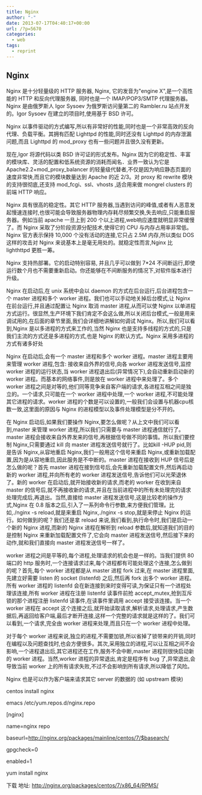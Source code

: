 ```yaml
---
title: Nginx
author: "-"
date: 2013-07-17T04:40:17+00:00
url: /?p=5670
categories:
  - web
tags:
  - reprint
---
```

## Nginx
Nginx 是十分轻量级的 HTTP 服务器, Nginx, 它的发音为"engine X",是一个高性能的 HTTP 和反向代理服务器, 同时也是一个 IMAP/POP3/SMTP 代理服务器。Nginx 是由俄罗斯人 Igor Sysoev 为俄罗斯访问量第二的 Rambler.ru 站点开发的。Igor Sysoev 在建立的项目时,使用基于 BSD 许可。

Nginx 以事件驱动的方式编写,所以有非常好的性能,同时也是一个非常高效的反向代理、负载平衡。其拥有匹配 Lighttpd 的性能,同时还没有 Lighttpd 的内存泄漏问题,而且 Lighttpd 的 mod_proxy 也有一些问题并且很久没有更新。

现在,Igor 将源代码以类 BSD 许可证的形式发布。Nginx 因为它的稳定性、丰富的模块库、灵活的配置和低系统资源的消耗而闻名．业界一致认为它是 Apache2.2+mod_proxy_balancer 的轻量级代替者,不仅是因为响应静态页面的速度非常快,而且它的模块数量达到 Apache 的近 2/3。对 proxy 和 rewrite 模块的支持很彻底,还支持 mod_fcgi、ssl、vhosts ,适合用来做 mongrel clusters 的前端 HTTP 响应。

Nginx 具有很高的稳定性。其它 HTTP 服务器,当遇到访问的峰值,或者有人恶意发起慢速连接时,也很可能会导致服务器物理内存耗尽频繁交换,失去响应,只能重启服务器。例如当前 apache 一旦上到 200 个以上进程,web响应速度就明显非常缓慢了。而 Nginx 采取了分阶段资源分配技术,使得它的 CPU 与内存占用率非常低。Nginx 官方表示保持 10,000 个没有活动的连接,它只占 2.5M 内存,所以类似 DOS 这样的攻击对 Nginx 来说基本上是毫无用处的。就稳定性而言,Nginx 比 lighthttpd 更胜一筹。
  
Nginx 支持热部署。它的启动特别容易, 并且几乎可以做到 7*24 不间断运行,即使运行数个月也不需要重新启动。你还能够在不间断服务的情况下,对软件版本进行升级。
  
Nginx 在启动后,在 unix 系统中会以 daemon 的方式在后台运行,后台进程包含一个 master 进程和多个 worker 进程。我们也可以手动地关掉后台模式,让 Nginx 在前台运行,并且通过配置让 Nginx 取消 master 进程,从而可以使 Nginx 以单进程方式运行。很显然,生产环境下我们肯定不会这么做,所以关闭后台模式,一般是用来调试用的,在后面的章节里面,我们会详细地讲解如何调试 Nginx。所以,我们可以看到,Nginx 是以多进程的方式来工作的,当然 Nginx 也是支持多线程的方式的,只是我们主流的方式还是多进程的方式,也是 Nginx 的默认方式。Nginx 采用多进程的方式有诸多好处
  
Nginx 在启动后,会有一个 master 进程和多个 worker 进程。master 进程主要用来管理 worker 进程,包含: 接收来自外界的信号,向各 worker 进程发送信号,监控 worker 进程的运行状态,当 worker 进程退出后(异常情况下),会自动重新启动新的 worker 进程。而基本的网络事件,则是放在 worker 进程中来处理了。多个 worker 进程之间是对等的,他们同等竞争来自客户端的请求,各进程互相之间是独立的。一个请求,只可能在一个 worker 进程中处理,一个 worker 进程,不可能处理其它进程的请求。worker 进程的个数是可以设置的,一般我们会设置与机器cpu核数一致,这里面的原因与 Nginx 的进程模型以及事件处理模型是分不开的。
  
在 Nginx 启动后,如果我们要操作 Nginx,要怎么做呢？从上文中我们可以看到,master 来管理 worker 进程,所以我们只需要与 master 进程通信就行了。master 进程会接收来自外界发来的信号,再根据信号做不同的事情。所以我们要控制 Nginx,只需要通过 kill 向 master 进程发送信号就行了。比如kill -HUP pid,则是告诉 Nginx,从容地重启 Nginx,我们一般用这个信号来重启 Nginx,或重新加载配置,因为是从容地重启,因此服务是不中断的。master 进程在接收到 HUP 信号后是怎么做的呢？首先 master 进程在接到信号后,会先重新加载配置文件,然后再启动新的 worker 进程,并向所有老的 worker 进程发送信号,告诉他们可以光荣退休了。新的 worker 在启动后,就开始接收新的请求,而老的 worker 在收到来自 master 的信号后,就不再接收新的请求,并且在当前进程中的所有未处理完的请求处理完成后,再退出。当然,直接给 master 进程发送信号,这是比较老的操作方式,Nginx 在 0.8 版本之后,引入了一系列命令行参数,来方便我们管理。比如,./nginx -s reload,就是来重启 Nginx,./nginx -s stop,就是来停止 Nginx 的运行。如何做到的呢？我们还是拿 reload 来说,我们看到,执行命令时,我们是启动一个新的 Nginx 进程,而新的 Nginx 进程在解析到 reload 参数后,就知道我们的目的是控制 Nginx 来重新加载配置文件了,它会向 master 进程发送信号,然后接下来的动作,就和我们直接向 master 进程发送信号一样了。

worker 进程之间是平等的,每个进程,处理请求的机会也是一样的。当我们提供 80 端口的 http 服务时,一个连接请求过来,每个进程都有可能处理这个连接,怎么做到的呢？首先,每个 worker 进程都是从 master 进程 fork 过来,在 master 进程里面,先建立好需要 listen 的 socket (listenfd) 之后,然后再 fork 出多个 worker 进程。所有 worker 进程的 listenfd 会在新连接到来时变得可读,为保证只有一个进程处理该连接,所有 worker 进程在注册 listenfd 读事件前抢 accept_mutex,抢到互斥锁的那个进程注册 listenfd 读事件,在读事件里调用 accept 接受该连接。当一个 worker 进程在 accept 这个连接之后,就开始读取请求,解析请求,处理请求,产生数据后,再返回给客户端,最后才断开连接,这样一个完整的请求就是这样的了。我们可以看到,一个请求,完全由 worker 进程来处理,而且只在一个 worker 进程中处理。

对于每个 worker 进程来说,独立的进程,不需要加锁,所以省掉了锁带来的开销,同时在编程以及问题查找时,也会方便很多。其次,采用独立的进程,可以让互相之间不会影响,一个进程退出后,其它进程还在工作,服务不会中断,master 进程则很快启动新的 worker 进程。当然,worker 进程的异常退出,肯定是程序有 bug 了,异常退出,会导致当前 worker 上的所有请求失败,不过不会影响到所有请求,所以降低了风险。

Nginx 也是可以作为客户端来请求其它 server 的数据的 (如 upstream 模块) 

centos install nginx
  
emacs /etc/yum.repos.d/nginx.repo

[nginx]
  
name=nginx repo
  
baseurl=http://nginx.org/packages/mainline/centos/7/$basearch/
  
gpgcheck=0
  
enabled=1

yum install nginx

下载 地址: http://nginx.org/packages/centos/7/x86_64/RPMS/